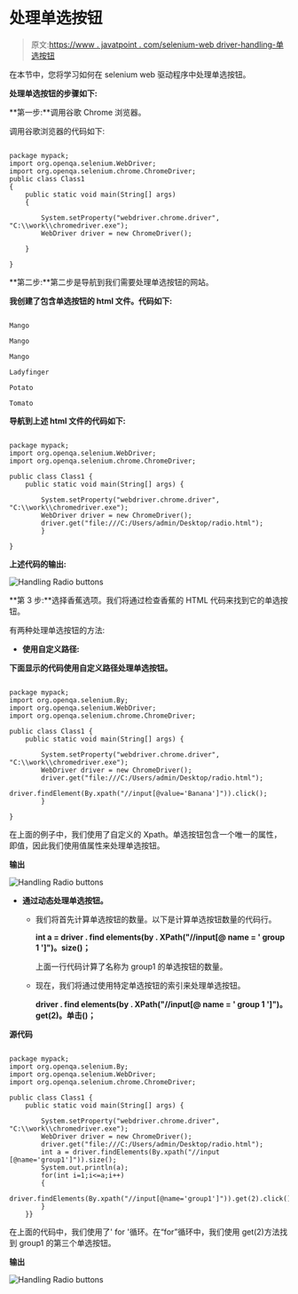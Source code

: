 # 处理单选按钮

> 原文:[https://www . javatpoint . com/selenium-web driver-handling-单选按钮](https://www.javatpoint.com/selenium-webdriver-handling-radio-buttons)

在本节中，您将学习如何在 selenium web 驱动程序中处理单选按钮。

**处理单选按钮的步骤如下:**

**第一步:**调用谷歌 Chrome 浏览器。

调用谷歌浏览器的代码如下:

```

package mypack;
import org.openqa.selenium.WebDriver;
import org.openqa.selenium.chrome.ChromeDriver;
public class Class1 
{
    public static void main(String[] args) 
    {

    	System.setProperty("webdriver.chrome.driver", "C:\\work\\chromedriver.exe");
    	WebDriver driver = new ChromeDriver();

    }

}

```

**第二步:**第二步是导航到我们需要处理单选按钮的网站。

**我创建了包含单选按钮的 html 文件。代码如下:**

```

Mango

Mango

Mango

Ladyfinger

Potato

Tomato

```

**导航到上述 html 文件的代码如下:**

```

package mypack;
import org.openqa.selenium.WebDriver;
import org.openqa.selenium.chrome.ChromeDriver;

public class Class1 {
    public static void main(String[] args) {

    	System.setProperty("webdriver.chrome.driver", "C:\\work\\chromedriver.exe");
    	WebDriver driver = new ChromeDriver();
    	driver.get("file:///C:/Users/admin/Desktop/radio.html");
        }

}

```

**上述代码的输出:**

![Handling Radio buttons](../Images/57a5b9537da696cdb454ba5d1f13df73.png)

**第 3 步:**选择香蕉选项。我们将通过检查香蕉的 HTML 代码来找到它的单选按钮。

有两种处理单选按钮的方法:

*   **使用自定义路径:**

**下面显示的代码使用自定义路径处理单选按钮。**

```

package mypack;
import org.openqa.selenium.By;
import org.openqa.selenium.WebDriver;
import org.openqa.selenium.chrome.ChromeDriver;

public class Class1 {
    public static void main(String[] args) {

    	System.setProperty("webdriver.chrome.driver", "C:\\work\\chromedriver.exe");
    	WebDriver driver = new ChromeDriver();
    	driver.get("file:///C:/Users/admin/Desktop/radio.html");
    	driver.findElement(By.xpath("//input[@value='Banana']")).click();
        }

}

```

在上面的例子中，我们使用了自定义的 Xpath。单选按钮包含一个唯一的属性，即值，因此我们使用值属性来处理单选按钮。

**输出**

![Handling Radio buttons](../Images/bdcf79693db88fb141942957ff033534.png)

*   **通过动态处理单选按钮。**
    *   我们将首先计算单选按钮的数量。以下是计算单选按钮数量的代码行。

        **int a = driver . find elements(by . XPath("//input[@ name = ' group 1 ']")。size()；**

        上面一行代码计算了名称为 group1 的单选按钮的数量。
    *   现在，我们将通过使用特定单选按钮的索引来处理单选按钮。

        **driver . find elements(by . XPath("//input[@ name = ' group 1 ']")。get(2)。单击()；**

**源代码**

```

package mypack;
import org.openqa.selenium.By;
import org.openqa.selenium.WebDriver;
import org.openqa.selenium.chrome.ChromeDriver;

public class Class1 {
    public static void main(String[] args) {

    	System.setProperty("webdriver.chrome.driver", "C:\\work\\chromedriver.exe");
    	WebDriver driver = new ChromeDriver();
    	driver.get("file:///C:/Users/admin/Desktop/radio.html");
    	int a = driver.findElements(By.xpath("//input [@name='group1']")).size();
        System.out.println(a);
        for(int i=1;i<=a;i++)
        {
        	driver.findElements(By.xpath("//input[@name='group1']")).get(2).click();
        }
    }}

```

在上面的代码中，我们使用了' for '循环。在“for”循环中，我们使用 get(2)方法找到 group1 的第三个单选按钮。

**输出**

![Handling Radio buttons](../Images/02ee3a98575cee1882757723d54a1ca2.png)